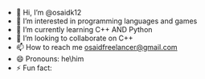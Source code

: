 - 👋 Hi, I’m @osaidk12
- 👀 I’m interested in programming languages and games
- 🌱 I’m currently learning C++ AND Python
- 💞️ I’m looking to collaborate on  C++
- 📫 How to reach me osaidfreelancer@gmail.com
- 😄 Pronouns: he\him
- ⚡ Fun fact: 

<!---
osaidk12/osaidk12 is a ✨ special ✨ repository because its `README.md` (this file) appears on your GitHub profile.
You can click the Preview link to take a look at your changes.
--->
